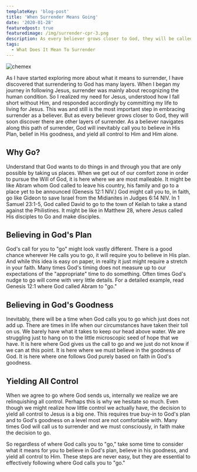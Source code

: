 ```yaml
---
templateKey: 'blog-post'
title: 'When Surrender Means Going'
date: '2020-01-28'
featuredpost: true
featuredimage: /img/surrender-cpr-3.png
description: As every believer grows closer to God, they will be called to deeper levels of surrender. Here we talk about when surrender means going.
tags:
  - What Does It Mean To Surrender
---
```


![chemex](/img/chemex.jpg)

As I have started exploring more about what it means to surrender, I have discovered that surrendering to God has many layers. When I began my journey in following Jesus, surrender was mainly about recognizing the human condition. So I realized my need for Jesus, understood how I fall short without Him, and responded accordingly by committing my life to living for Jesus. This was and still is the most important step in embracing surrender as a believer. But as every believer grows closer to God, they will soon discover there are other layers of surrender. As a believer navigates along this path of surrender, God will inevitably call you to believe in His Plan, belief in His goodness, and yield all control to Him and Him alone.

## Why Go?

Understand that God wants to do things in and through you that are only possible by taking us places. When we get out of our comfort zone in order to pursue the Will of God, it is here where we are most malleable. It might be like Abram whom God called to leave his country, his family and go to a place yet to be announced (Genesis 12:1 NIV.) God might call you to, in faith, go like Gideon to save Israel from the Midianites in Judges 6:14 NIV. In 1 Samuel 23:1-5, God called David to go to the town of Keilah to take a stand against the Philistines. It might be like in Matthew 28, where Jesus called His disciples to Go and make disciples.

## Believing in God's Plan

God's call for you to "go" might look vastly different. There is a good chance wherever He calls you to go, it will require you to believe in His plan. And while this idea is easy on paper, in reality it just might require a stretch in your faith. Many times God's timing does not measure up to our expectations of the "appropriate" time to do something. Often times God's nudge to go will come with very little details. For a detailed example, read Genesis 12:1 where God called Abram to "go."

## Believing in God's Goodness

Inevitably, there will be a time when God calls you to go which just does not add up. There are times in life when our circumstances have taken their toll on us. We barely have what it takes to keep our head above water. We are struggling just to hang on to the little microscopic seed of hope that we have. It is here where God gives us the call to go and we just do not know if we can at this point. It is here where we must believe in the goodness of God. It is here where one follows God purely based on faith in God's goodness.

## Yielding All Control

When we agree to go where God sends us, internally we realize we are relinquishing all control. Perhaps this is why we hesitate so much. Even though we might realize how little control we actually have, the decision to yield all control to Jesus is a big one. This requires true buy-in to God's plan and to God's goodness on a level most are not comfortable with. Many times God will call us to surrender and we must consciously, in faith make the decision to go.

So regardless of where God calls you to "go," take some time to consider what it means for you to believe in God's plan, believe in his goodness, and yield all control to Him. These steps are never easy, but they are essential to effectively following where God calls you to "go."
